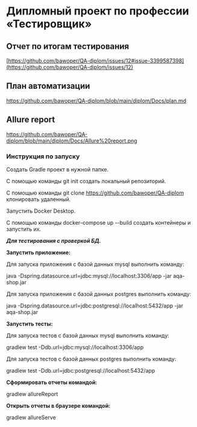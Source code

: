
# Дипломный проект по профессии «Тестировщик»


## Отчет по итогам тестирования
[https://github.com/bawoper/QA-diplom/issues/12#issue-3399587398](https://github.com/bawoper/QA-diplom/issues/12)
## План автоматизации 
https://github.com/bawoper/QA-diplom/blob/main/diplom/Docs/plan.md
## Allure report 
https://github.com/bawoper/QA-diplom/blob/main/diplom/Docs/Allure%20report.png

### Инструкция по запуску


Создать Gradle проект в нужной папке.

С помощью команды git init создать локальный репозиторий.

С помощью команды git clone https://github.com/bawoper/QA-diplom  клонировать удаленный.

Запустить Docker Desktop.

С помощью команды docker-compose up --build создать контейнеры и запустить их.


***Для тестирования с проверкой БД.***

**Запустить приложение:**


Для запуска приложения с базой данных mysql выполнить команду:

java -Dspring.datasource.url=jdbc:mysql://localhost:3306/app -jar aqa-shop.jar

Для запуска приложения с базой данных postgres выполнить команду:

java -Dspring.datasource.url=jdbc:postgresql://localhost:5432/app -jar aqa-shop.jar

**Запустить тесты:**

Для запуска тестов с базой данных mysql выполнить команду:

gradlew test -Ddb.url=jdbc:mysql://localhost:3306/app

Для запуска тестов с базой данных postgres выполнить команду:

gradlew test -Ddb.url=jdbc:postgresql://localhost:5432/app

**Сформировать отчеты командой:**

gradlew allureReport

**Открыть отчеты в браузере командой:**

gradlew allureServe
